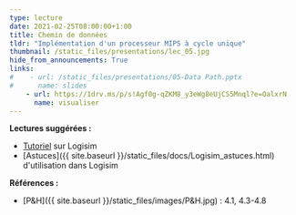 ```yaml
---
type: lecture
date: 2021-02-25T08:00:00+1:00
title: Chemin de données
tldr: "Implémentation d'un processeur MIPS à cycle unique"
thumbnail: /static_files/presentations/lec_05.jpg
hide_from_announcements: True
links:
#    - url: /static_files/presentations/05-Data Path.pptx
#      name: slides
    - url: https://1drv.ms/p/s!Agf0g-qZKM8_y3eWg8eUjCS5Mnql?e=OalxrN
      name: visualiser
---
```

**Lectures suggérées :**   
- [Tutoriel](http://www.cburch.com/logisim/docs/2.7/en/html/guide/tutorial/index.html) sur Logisim
- [Astuces]({{ site.baseurl }}/static_files/docs/Logisim_astuces.html) d'utilisation dans Logisim

**Références :**
- [P&H]({{ site.baseurl }}/static_files/images/P&H.jpg) : 4.1, 4.3-4.8
